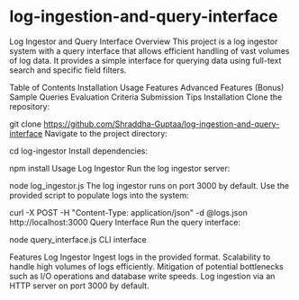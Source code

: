 # log-ingestion-and-query-interface
Log Ingestor and Query Interface
Overview
This project is a log ingestor system with a query interface that allows efficient handling of vast volumes of log data. It provides a simple interface for querying data using full-text search and specific field filters.

Table of Contents
Installation
Usage
Features
Advanced Features (Bonus)
Sample Queries
Evaluation Criteria
Submission
Tips
Installation
Clone the repository:

git clone https://github.com/Shraddha-Guptaa/log-ingestion-and-query-interface
Navigate to the project directory:

cd log-ingestor
Install dependencies:

npm install
Usage
Log Ingestor
Run the log ingestor server:

node log_ingestor.js
The log ingestor runs on port 3000 by default.
Use the provided script to populate logs into the system:

curl -X POST -H "Content-Type: application/json" -d @logs.json http://localhost:3000
Query Interface
Run the query interface:

node query_interface.js
CLI interface

Features
Log Ingestor
Ingest logs in the provided format.
Scalability to handle high volumes of logs efficiently.
Mitigation of potential bottlenecks such as I/O operations and database write speeds.
Log ingestion via an HTTP server on port 3000 by default.
